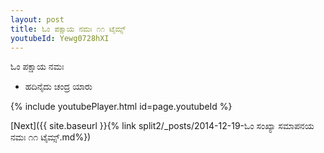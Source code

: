 ```yaml
---
layout: post
title: ಓಂ ಪಕ್ಷಾಯ ನಮಃ ೧೧ ಟೈಮ್ಸ್
youtubeId: Yewg0728hXI
---
```

 
 
 ಓಂ ಪಕ್ಷಾಯ ನಮಃ  
 
 -  ಹದಿನೈದು ಚಂದ್ರ ಯಾರು 
 
  
 
  
 
 
 
 
 
 


{% include youtubePlayer.html id=page.youtubeId %}
 
[Next]({{ site.baseurl }}{% link  split2/_posts/2014-12-19-ಓಂ ಸಂಖ್ಯಾ ಸಮಾಪನಯ ನಮಃ ೧೧ ಟೈಮ್ಸ್.md%})
 

